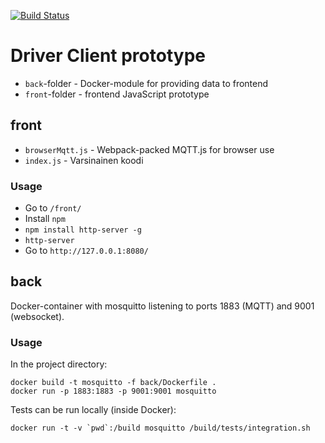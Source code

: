 [![Build Status](https://travis-ci.org/STOP2/stop2.0-driver-client.svg?branch=master)](https://travis-ci.org/STOP2/stop2.0-driver-client)

# Driver Client prototype

- `back`-folder - Docker-module for providing data to frontend
- `front`-folder - frontend JavaScript prototype

## front

- `browserMqtt.js` - Webpack-packed MQTT.js for browser use
- `index.js` - Varsinainen koodi

### Usage
- Go to `/front/`
- Install `npm`
- `npm install http-server -g`
- `http-server`
- Go to `http://127.0.0.1:8080/`

## back

Docker-container with mosquitto listening to ports 1883 (MQTT) and 9001 (websocket).

### Usage

In the project directory:

```
docker build -t mosquitto -f back/Dockerfile .
docker run -p 1883:1883 -p 9001:9001 mosquitto
```

Tests can be run locally (inside Docker): 
```
docker run -t -v `pwd`:/build mosquitto /build/tests/integration.sh
```
